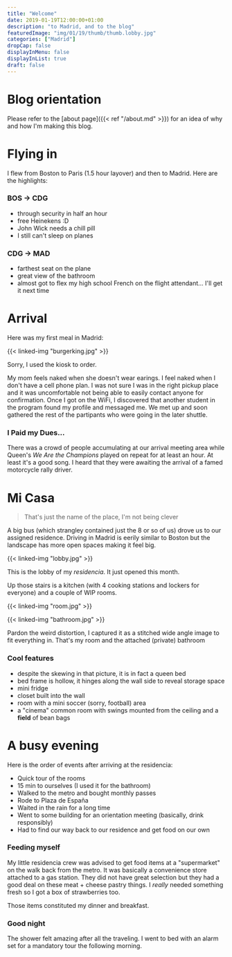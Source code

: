 ```yaml
---
title: "Welcome"
date: 2019-01-19T12:00:00+01:00
description: "to Madrid, and to the blog"
featuredImage: "img/01/19/thumb/thumb.lobby.jpg"
categories: ["Madrid"]
dropCap: false
displayInMenu: false
displayInList: true
draft: false
---
```


# Blog orientation

Please refer to the [about page]({{< ref "/about.md" >}}) for an idea of why and how I'm making this blog.


# Flying in

I flew from Boston to Paris (1.5 hour layover) and then to Madrid. Here are the highlights:

### BOS → CDG

* through security in half an hour
* free Heinekens :D
* John Wick needs a chill pill
* I still can't sleep on planes

### CDG → MAD

* farthest seat on the plane
* great view of the bathroom
* almost got to flex my high school French on the flight attendant... I'll get it next time

# Arrival

Here was my first meal in Madrid:

{{< linked-img "burgerking.jpg" >}}

Sorry, I used the kiosk to order.

My mom feels naked when she doesn't wear earings. I feel naked when I don't have a cell phone plan. I was not sure I was in the right pickup place and it was uncomfortable not being able to easily contact anyone for confirmation. Once I got on the WiFi, I discovered that another student in the program found my profile and messaged me. We met up and soon gathered the rest of the partipants who were going in the later shuttle.


### I Paid my Dues...

There was a crowd of people accumulating at our arrival meeting area while Queen's *We Are the Champions* played on repeat for at least an hour. At least it's a good song. I heard that they were awaiting the arrival of a famed motorcycle rally driver.

# Mi Casa

 > That's just the name of the place, I'm not being clever

A big bus (which strangley contained just the 8 or so of us) drove us to our assigned residence. Driving in Madrid is eerily similar to Boston but the landscape has more open spaces making it feel big.

{{< linked-img "lobby.jpg" >}}

This is the lobby of my *residencia*. It just opened this month.

Up those stairs is a kitchen (with 4 cooking stations and lockers for everyone) and a couple of WIP rooms.

{{< linked-img "room.jpg" >}}

{{< linked-img "bathroom.jpg" >}}

Pardon the weird distortion, I captured it as a stitched wide angle image to fit everything in. That's my room and the attached (private) bathroom

### Cool features

* despite the skewing in that picture, it is in fact a queen bed
* bed frame is hollow, it hinges along the wall side to reveal storage space
* mini fridge
* closet built into the wall
* room with a mini soccer (sorry, football) area
* a "cinema" common room with swings mounted from the ceiling and a **field** of bean bags


# A busy evening

Here is the order of events after arriving at the residencia:

* Quick tour of the rooms
* 15 min to ourselves (I used it for the bathroom)
* Walked to the metro and bought monthly passes
* Rode to Plaza de España
* Waited in the rain for a long time
* Went to some building for an orientation meeting (basically, drink responsibly)
* Had to find our way back to our residence and get food on our own

### Feeding myself

My little residencia crew was advised to get food items at a "supermarket" on the walk back from the metro. It was basically a convenience store attached to a gas station. They did not have great selection but they had a good deal on these meat + cheese pastry things. I *really* needed something fresh so I got a box of strawberries too.

Those items constituted my dinner and breakfast.

### Good night

The shower felt amazing after all the traveling. I went to bed with an alarm set for a mandatory tour the following morning.
